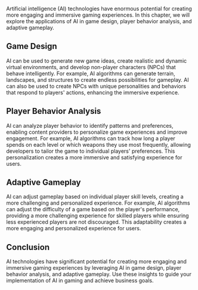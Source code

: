 

Artificial intelligence (AI) technologies have enormous potential for creating more engaging and immersive gaming experiences. In this chapter, we will explore the applications of AI in game design, player behavior analysis, and adaptive gameplay.

Game Design
-----------

AI can be used to generate new game ideas, create realistic and dynamic virtual environments, and develop non-player characters (NPCs) that behave intelligently. For example, AI algorithms can generate terrain, landscapes, and structures to create endless possibilities for gameplay. AI can also be used to create NPCs with unique personalities and behaviors that respond to players' actions, enhancing the immersive experience.

Player Behavior Analysis
------------------------

AI can analyze player behavior to identify patterns and preferences, enabling content providers to personalize game experiences and improve engagement. For example, AI algorithms can track how long a player spends on each level or which weapons they use most frequently, allowing developers to tailor the game to individual players' preferences. This personalization creates a more immersive and satisfying experience for users.

Adaptive Gameplay
-----------------

AI can adjust gameplay based on individual player skill levels, creating a more challenging and personalized experience. For example, AI algorithms can adjust the difficulty of a game based on the player's performance, providing a more challenging experience for skilled players while ensuring less experienced players are not discouraged. This adaptability creates a more engaging and personalized experience for users.

Conclusion
----------

AI technologies have significant potential for creating more engaging and immersive gaming experiences by leveraging AI in game design, player behavior analysis, and adaptive gameplay. Use these insights to guide your implementation of AI in gaming and achieve business goals.
